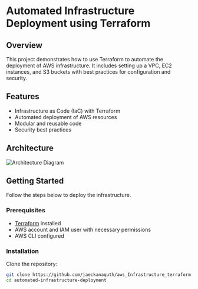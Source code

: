 # Automated Infrastructure Deployment using Terraform

## Overview
This project demonstrates how to use Terraform to automate the deployment of AWS infrastructure. It includes setting up a VPC, EC2 instances, and S3 buckets with best practices for configuration and security.

## Features
- Infrastructure as Code (IaC) with Terraform
- Automated deployment of AWS resources
- Modular and reusable code
- Security best practices

## Architecture
![Architecture Diagram](docs/architecture-diagram.png)

## Getting Started
Follow the steps below to deploy the infrastructure.

### Prerequisites
- [Terraform](https://www.terraform.io/downloads.html) installed
- AWS account and IAM user with necessary permissions
- AWS CLI configured

### Installation
Clone the repository:
```bash
git clone https://github.com/jaeckanaquth/aws_Infrastructure_terraform.git
cd automated-infrastructure-deployment

